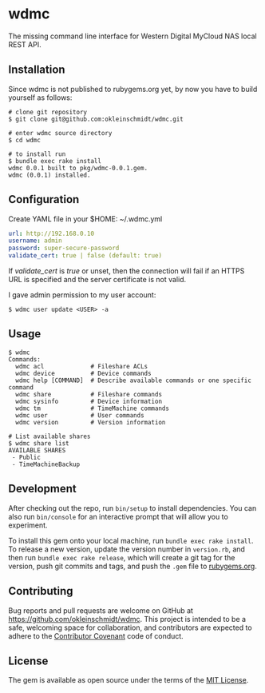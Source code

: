 # wdmc

The missing command line interface for Western Digital MyCloud NAS local REST API.

## Installation

Since wdmc is not published to rubygems.org yet, by now you have to build yourself as
follows:

```shell
# clone git repository
$ git clone git@github.com:okleinschmidt/wdmc.git

# enter wdmc source directory
$ cd wdmc

# to install run
$ bundle exec rake install
wdmc 0.0.1 built to pkg/wdmc-0.0.1.gem.
wdmc (0.0.1) installed.
```

## Configuration

Create YAML file in your $HOME: ~/.wdmc.yml

```yaml
url: http://192.168.0.10
username: admin
password: super-secure-password
validate_cert: true | false (default: true)
```
If *validate_cert* is _true_ or unset, then the connection will fail if
an HTTPS URL is specified and the server certificate is not valid.

I gave admin permission to my user account:

```shell
$ wdmc user update <USER> -a
```

## Usage
```shell
$ wdmc
Commands:
  wdmc acl             # Fileshare ACLs
  wdmc device          # Device commands
  wdmc help [COMMAND]  # Describe available commands or one specific command
  wdmc share           # Fileshare commands
  wdmc sysinfo         # Device information
  wdmc tm              # TimeMachine commands
  wdmc user            # User commands
  wdmc version         # Version information

# List available shares
$ wdmc share list
AVAILABLE SHARES
 - Public
 - TimeMachineBackup
```

## Development

After checking out the repo, run `bin/setup` to install dependencies. You can also run `bin/console` for an interactive prompt that will allow you to experiment.

To install this gem onto your local machine, run `bundle exec rake install`. To release a new version, update the version number in `version.rb`, and then run `bundle exec rake release`, which will create a git tag for the version, push git commits and tags, and push the `.gem` file to [rubygems.org](https://rubygems.org).

## Contributing

Bug reports and pull requests are welcome on GitHub at https://github.com/okleinschmidt/wdmc. This project is intended to be a safe, welcoming space for collaboration, and contributors are expected to adhere to the [Contributor Covenant](contributor-covenant.org) code of conduct.


## License

The gem is available as open source under the terms of the [MIT License](http://opensource.org/licenses/MIT).
